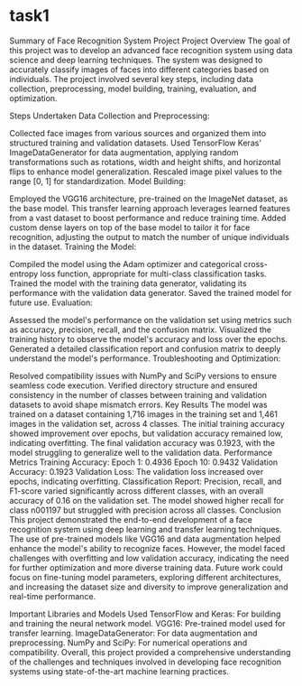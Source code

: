 # task1
Summary of Face Recognition System Project
Project Overview
The goal of this project was to develop an advanced face recognition system using data science and deep learning techniques. The system was designed to accurately classify images of faces into different categories based on individuals. The project involved several key steps, including data collection, preprocessing, model building, training, evaluation, and optimization.

Steps Undertaken
Data Collection and Preprocessing:

Collected face images from various sources and organized them into structured training and validation datasets.
Used TensorFlow Keras' ImageDataGenerator for data augmentation, applying random transformations such as rotations, width and height shifts, and horizontal flips to enhance model generalization.
Rescaled image pixel values to the range [0, 1] for standardization.
Model Building:

Employed the VGG16 architecture, pre-trained on the ImageNet dataset, as the base model. This transfer learning approach leverages learned features from a vast dataset to boost performance and reduce training time.
Added custom dense layers on top of the base model to tailor it for face recognition, adjusting the output to match the number of unique individuals in the dataset.
Training the Model:

Compiled the model using the Adam optimizer and categorical cross-entropy loss function, appropriate for multi-class classification tasks.
Trained the model with the training data generator, validating its performance with the validation data generator.
Saved the trained model for future use.
Evaluation:

Assessed the model's performance on the validation set using metrics such as accuracy, precision, recall, and the confusion matrix.
Visualized the training history to observe the model's accuracy and loss over the epochs.
Generated a detailed classification report and confusion matrix to deeply understand the model's performance.
Troubleshooting and Optimization:

Resolved compatibility issues with NumPy and SciPy versions to ensure seamless code execution.
Verified directory structure and ensured consistency in the number of classes between training and validation datasets to avoid shape mismatch errors.
Key Results
The model was trained on a dataset containing 1,716 images in the training set and 1,461 images in the validation set, across 4 classes.
The initial training accuracy showed improvement over epochs, but validation accuracy remained low, indicating overfitting.
The final validation accuracy was 0.1923, with the model struggling to generalize well to the validation data.
Performance Metrics
Training Accuracy:
Epoch 1: 0.4936
Epoch 10: 0.9432
Validation Accuracy: 0.1923
Validation Loss: The validation loss increased over epochs, indicating overfitting.
Classification Report:
Precision, recall, and F1-score varied significantly across different classes, with an overall accuracy of 0.16 on the validation set.
The model showed higher recall for class n001197 but struggled with precision across all classes.
Conclusion
This project demonstrated the end-to-end development of a face recognition system using deep learning and transfer learning techniques. The use of pre-trained models like VGG16 and data augmentation helped enhance the model's ability to recognize faces. However, the model faced challenges with overfitting and low validation accuracy, indicating the need for further optimization and more diverse training data. Future work could focus on fine-tuning model parameters, exploring different architectures, and increasing the dataset size and diversity to improve generalization and real-time performance.

Important Libraries and Models Used
TensorFlow and Keras: For building and training the neural network model.
VGG16: Pre-trained model used for transfer learning.
ImageDataGenerator: For data augmentation and preprocessing.
NumPy and SciPy: For numerical operations and compatibility.
Overall, this project provided a comprehensive understanding of the challenges and techniques involved in developing face recognition systems using state-of-the-art machine learning practices.





